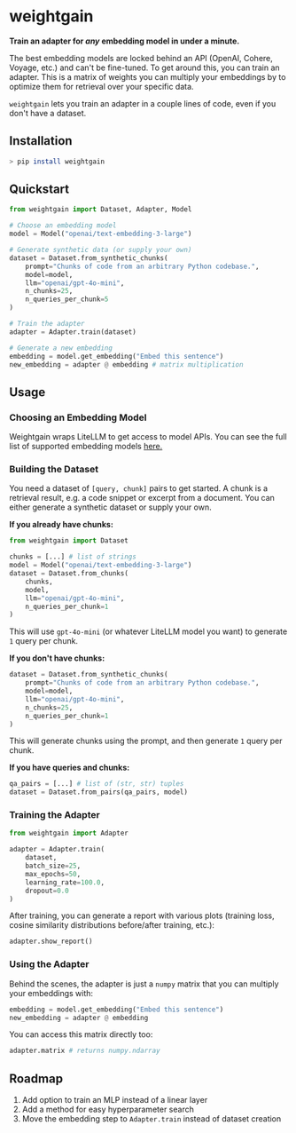 # weightgain

**Train an adapter for _any_ embedding model in under a minute.**

The best embedding models are locked behind an API (OpenAI, Cohere, Voyage, etc.) and can't be fine-tuned. To get around this, you can train an adapter. This is a matrix of weights you can multiply your embeddings by to optimize them for retrieval over your specific data.

`weightgain` lets you train an adapter in a couple lines of code, even if you don't have a dataset.

## Installation

```bash
> pip install weightgain
```

## Quickstart

```python
from weightgain import Dataset, Adapter, Model

# Choose an embedding model
model = Model("openai/text-embedding-3-large")

# Generate synthetic data (or supply your own)
dataset = Dataset.from_synthetic_chunks(
    prompt="Chunks of code from an arbitrary Python codebase.",
    model=model,
    llm="openai/gpt-4o-mini",
    n_chunks=25,
    n_queries_per_chunk=5
)

# Train the adapter
adapter = Adapter.train(dataset)

# Generate a new embedding
embedding = model.get_embedding("Embed this sentence")
new_embedding = adapter @ embedding # matrix multiplication
```

## Usage

### Choosing an Embedding Model

Weightgain wraps LiteLLM to get access to model APIs. You can see the full list of supported embedding models [here.](https://docs.litellm.ai/docs/embedding/supported_embedding)

<!--TODO: You can also define your own-->

### Building the Dataset

You need a dataset of `[query, chunk]` pairs to get started. A chunk is a retrieval result, e.g. a code snippet or excerpt from a document. You can either generate a synthetic dataset or supply your own.

**If you already have chunks:**

```python
from weightgain import Dataset

chunks = [...] # list of strings
model = Model("openai/text-embedding-3-large")
dataset = Dataset.from_chunks(
    chunks,
    model,
    llm="openai/gpt-4o-mini",
    n_queries_per_chunk=1
)
```

This will use `gpt-4o-mini` (or whatever LiteLLM model you want) to generate `1` query per chunk.

**If you don't have chunks:**

```python
dataset = Dataset.from_synthetic_chunks(
    prompt="Chunks of code from an arbitrary Python codebase.",
    model=model,
    llm="openai/gpt-4o-mini",
    n_chunks=25,
    n_queries_per_chunk=1
)
```

This will generate chunks using the prompt, and then generate `1` query per chunk.

**If you have queries and chunks:**

```python
qa_pairs = [...] # list of (str, str) tuples
dataset = Dataset.from_pairs(qa_pairs, model)
```

### Training the Adapter

```python
from weightgain import Adapter

adapter = Adapter.train(
    dataset,
    batch_size=25,
    max_epochs=50,
    learning_rate=100.0,
    dropout=0.0
)
```

After training, you can generate a report with various plots (training loss, cosine similarity distributions before/after training, etc.):

```python
adapter.show_report()
```

<!--TODO: Show example plots-->

### Using the Adapter

Behind the scenes, the adapter is just a `numpy` matrix that you can multiply your embeddings with:

```python
embedding = model.get_embedding("Embed this sentence")
new_embedding = adapter @ embedding
```

You can access this matrix directly too:

```python
adapter.matrix # returns numpy.ndarray
```

## Roadmap

1. Add option to train an MLP instead of a linear layer
2. Add a method for easy hyperparameter search
3. Move the embedding step to `Adapter.train` instead of dataset creation
